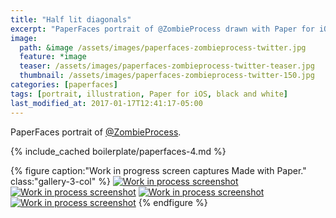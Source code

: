 ```yaml
---
title: "Half lit diagonals"
excerpt: "PaperFaces portrait of @ZombieProcess drawn with Paper for iOS on an iPad."
image: 
  path: &image /assets/images/paperfaces-zombieprocess-twitter.jpg 
  feature: *image
  teaser: /assets/images/paperfaces-zombieprocess-twitter-teaser.jpg
  thumbnail: /assets/images/paperfaces-zombieprocess-twitter-150.jpg
categories: [paperfaces]
tags: [portrait, illustration, Paper for iOS, black and white]
last_modified_at: 2017-01-17T12:41:17-05:00
---
```


PaperFaces portrait of [@ZombieProcess](https://twitter.com/zombieprocess).

{% include_cached boilerplate/paperfaces-4.md %}

{% figure caption:"Work in progress screen captures Made with Paper." class:"gallery-3-col" %}
[![Work in process screenshot](/assets/images/paperfaces-zombieprocess-process-1-600.jpg)](/assets/images/paperfaces-zombieprocess-process-1-lg.jpg) [![Work in process screenshot](/assets/images/paperfaces-zombieprocess-process-2-600.jpg)](/assets/images/paperfaces-zombieprocess-process-2-lg.jpg) [![Work in process screenshot](/assets/images/paperfaces-zombieprocess-process-3-600.jpg)](/assets/images/paperfaces-zombieprocess-process-3-lg.jpg) [![Work in process screenshot](/assets/images/paperfaces-zombieprocess-process-4-600.jpg)](/assets/images/paperfaces-zombieprocess-process-4-lg.jpg)
{% endfigure %}
